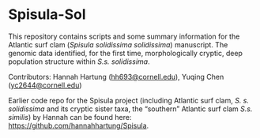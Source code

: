 # Spisula-Sol
This repository contains scripts and some summary information for the Atlantic surf clam (*Spisula solidissima solidissima*) manuscript. The genomic data identified, for the first time, morphologically cryptic, deep population structure within *S.s. solidissima*. 

Contributors: Hannah Hartung (hh693@cornell.edu), Yuqing Chen (yc2644@cornell.edu) 

Earlier code repo for the Spisula project (including  Atlantic surf clam, *S. s. solidissima* and its cryptic sister taxa, the “southern” Atlantic surf clam *S.s. similis*) by Hannah can be found here: https://github.com/hannahhartung/Spisula. 
